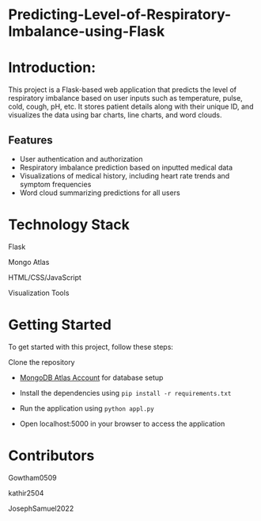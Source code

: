 # Predicting-Level-of-Respiratory-Imbalance-using-Flask

# Introduction:

This project is a Flask-based web application that predicts the level of respiratory imbalance based on user inputs such as temperature, pulse, cold, cough, pH, etc. It stores patient details along with their unique ID, and visualizes the data using bar charts, line charts, and word clouds.

## Features

- User authentication and authorization
- Respiratory imbalance prediction based on inputted medical data
- Visualizations of medical history, including heart rate trends and symptom frequencies
- Word cloud summarizing predictions for all users


# Technology Stack

Flask

Mongo Atlas

HTML/CSS/JavaScript

Visualization Tools

# Getting Started

To get started with this project, follow these steps:

Clone the repository

- [MongoDB Atlas Account](https://www.mongodb.com/cloud/atlas) for database setup

- Install the dependencies using `pip install -r requirements.txt`

- Run the application using `python appl.py`

- Open localhost:5000 in your browser to access the application

# Contributors

Gowtham0509

kathir2504

JosephSamuel2022
